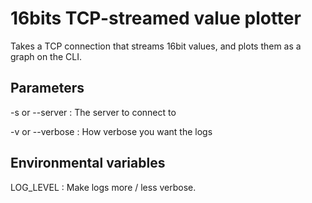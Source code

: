 # 16bits TCP-streamed value plotter

Takes a TCP connection that streams 16bit values, and plots them
as a graph on the CLI.

## Parameters

-s or --server : The server to connect to

-v or --verbose : How verbose you want the logs

## Environmental variables
LOG_LEVEL : Make logs more / less verbose.
